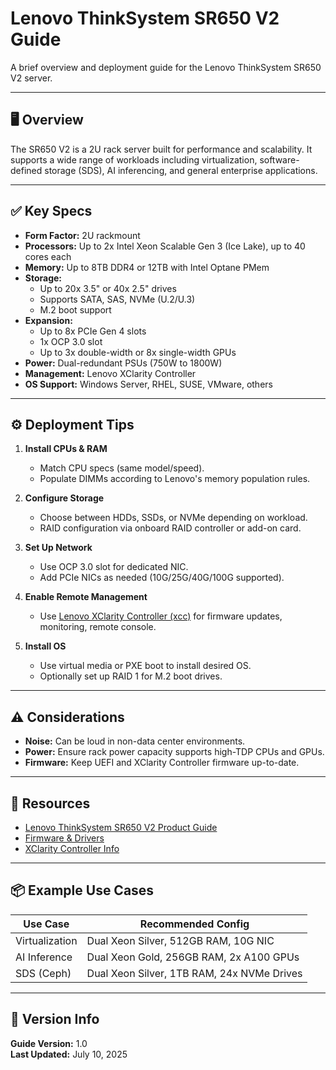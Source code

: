 # Lenovo ThinkSystem SR650 V2 Guide

A brief overview and deployment guide for the Lenovo ThinkSystem SR650 V2 server.

---

## 🖥️ Overview

The SR650 V2 is a 2U rack server built for performance and scalability. It supports a wide range of workloads including virtualization, software-defined storage (SDS), AI inferencing, and general enterprise applications.

---

## ✅ Key Specs

- **Form Factor:** 2U rackmount
- **Processors:** Up to 2x Intel Xeon Scalable Gen 3 (Ice Lake), up to 40 cores each
- **Memory:** Up to 8TB DDR4 or 12TB with Intel Optane PMem
- **Storage:**
  - Up to 20x 3.5" or 40x 2.5" drives
  - Supports SATA, SAS, NVMe (U.2/U.3)
  - M.2 boot support
- **Expansion:**
  - Up to 8x PCIe Gen 4 slots
  - 1x OCP 3.0 slot
  - Up to 3x double-width or 8x single-width GPUs
- **Power:** Dual-redundant PSUs (750W to 1800W)
- **Management:** Lenovo XClarity Controller
- **OS Support:** Windows Server, RHEL, SUSE, VMware, others

---

## ⚙️ Deployment Tips

1. **Install CPUs & RAM**
   - Match CPU specs (same model/speed).
   - Populate DIMMs according to Lenovo's memory population rules.

2. **Configure Storage**
   - Choose between HDDs, SSDs, or NVMe depending on workload.
   - RAID configuration via onboard RAID controller or add-on card.

3. **Set Up Network**
   - Use OCP 3.0 slot for dedicated NIC.
   - Add PCIe NICs as needed (10G/25G/40G/100G supported).

4. **Enable Remote Management**
   - Use [Lenovo XClarity Controller (xcc)](https://pubs.lenovo.com/lxcc-overview) for firmware updates, monitoring, remote console.

5. **Install OS**
   - Use virtual media or PXE boot to install desired OS.
   - Optionally set up RAID 1 for M.2 boot drives.

---

## ⚠️ Considerations

- **Noise:** Can be loud in non-data center environments.
- **Power:** Ensure rack power capacity supports high-TDP CPUs and GPUs.
- **Firmware:** Keep UEFI and XClarity Controller firmware up-to-date.

---

## 🔧 Resources

- [Lenovo ThinkSystem SR650 V2 Product Guide](https://lenovopress.lenovo.com/lp1392)
- [Firmware & Drivers](https://support.lenovo.com)
- [XClarity Controller Info](https://datacentersupport.lenovo.com/solutions/ht505301)

---

## 📦 Example Use Cases

| Use Case       | Recommended Config                         |
| -------------- | ------------------------------------------ |
| Virtualization | Dual Xeon Silver, 512GB RAM, 10G NIC       |
| AI Inference   | Dual Xeon Gold, 256GB RAM, 2x A100 GPUs    |
| SDS (Ceph)     | Dual Xeon Silver, 1TB RAM, 24x NVMe Drives |

---

## 📄 Version Info

**Guide Version:** 1.0  
**Last Updated:** July 10, 2025
